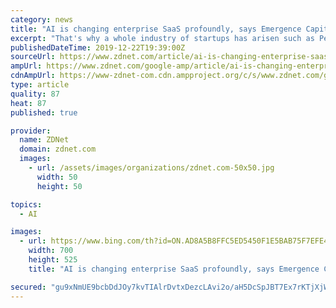 ```yaml
---
category: news
title: "AI is changing enterprise SaaS profoundly, says Emergence Capital"
excerpt: "That's why a whole industry of startups has arisen such as People.ai to automate tasks like filling out forms in Salesforce. Thus, the great challenge of enterprise software is engagement, how to get people to use it. Is it possible that some kind of artificial intelligence code, by giving constant feedback on signals in data, can solve that ..."
publishedDateTime: 2019-12-22T19:39:00Z
sourceUrl: https://www.zdnet.com/article/ai-is-changing-enterprise-saas-profoundly-says-emergence-capital/
ampUrl: https://www.zdnet.com/google-amp/article/ai-is-changing-enterprise-saas-profoundly-says-emergence-capital/
cdnAmpUrl: https://www-zdnet-com.cdn.ampproject.org/c/s/www.zdnet.com/google-amp/article/ai-is-changing-enterprise-saas-profoundly-says-emergence-capital/
type: article
quality: 87
heat: 87
published: true

provider:
  name: ZDNet
  domain: zdnet.com
  images:
    - url: /assets/images/organizations/zdnet.com-50x50.jpg
      width: 50
      height: 50

topics:
  - AI

images:
  - url: https://www.bing.com/th?id=ON.AD8A5B8FFC5ED5450F1E5BAB75F7EFE4
    width: 700
    height: 525
    title: "AI is changing enterprise SaaS profoundly, says Emergence Capital"

secured: "gu9xNmUE9bcbDdJOy7kvTIAlrDvtxDezcLAvi2o/aH5DcSpJBT7Ex7rKTjXjW8o78dVpScyoTM2/x9UkqEozBVYT8SMa2MKUXRuPZByZsYiXy89NYQaLPzhzi/yh9JxY8yPhdXU/q3m0uNnzZJ0cSKOd/L7T5Gh2mOsPpLZ7g+VaFItQZr53XM769TJ/xZl3KCyQtn58wtbTWSrzbKCIPhKu0t2V4jjVbK3JEKz9kUUKS/0DcGw2GV2iJsT+aiEj/j2zJflEB5hjLRvmFYdXSQ==;EBSs1DlODARC+qF9AEcjJA=="
---
```


